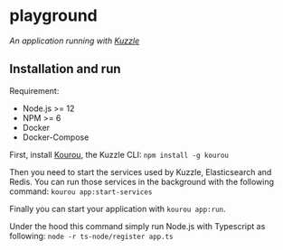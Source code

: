# playground

_An application running with [Kuzzle](https://github.com/kuzzleio/kuzzle)_

## Installation and run

Requirement: 
 - Node.js >= 12
 - NPM >= 6
 - Docker
 - Docker-Compose

First, install [Kourou](https://github.com/kuzzleio/kourou), the Kuzzle CLI: `npm install -g kourou`

Then you need to start the services used by Kuzzle, Elasticsearch and Redis. You can run those services in the background with the following command: `kourou app:start-services`

Finally you can start your application with `kourou app:run`.  

Under the hood this command simply run Node.js with Typescript as following: `node -r ts-node/register app.ts`
